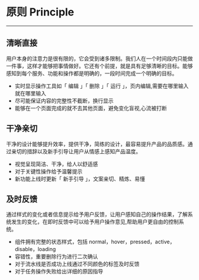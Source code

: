 
# 原则 Principle

* * *

## 清晰直接

用户本身的注意力是很有限的，它会受到诸多限制。我们人在一个时间段内只能做一件事，这样才能够把事情做好。它还有个前提，就是具有足够清晰的目标。能够感知到每个服务、功能和操作都是明确的，一段时间完成一个明确的目标。

* 实时显示操作工具如「 编辑 」「 删除 」「 运行 」，页内编辑,需要在哪里输入就在哪里输入
* 尽可能保证内容的完整性不截断，换行显示
* 能够在一个页面完成的就不去其他页面，避免变化盲视,心流被打断


## 干净亲切

干净的设计能够提升效率，提供干净，简练的设计，最容易提升产品的品质感。通过亲切的措辞以及新手引导让用户从情感上感知产品温度。

* 视觉呈现简洁、干净，给人以舒适感
* 对于关键性操作给予温馨提示
* 新功能上线时更新「 新手引导 」，文案亲切、精炼、易懂


## 及时反馈

通过样式的变化或者信息提示给予用户反馈，让用户感知自己的操作结果，了解系统发生的变化，在即时反馈中可以给予用户操作意见,帮助用户更自由的控制系统。

* 组件拥有完整的状态样式，包括 normal，hover，pressed，active，disable，loading
* 容错性，重要删除行为进行二次确认
* 对于流水线是否成功上线通过不同颜色的标签及时反馈
* 对于任务操作失败给出详细的原因指导

